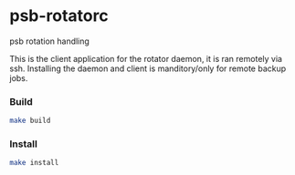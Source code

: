 # psb-rotatorc
psb rotation handling

This is the client application for the rotator daemon, it is ran remotely via ssh. Installing the daemon and client is manditory/only for remote backup jobs.

### Build
```sh
make build
```

### Install
```sh
make install
```